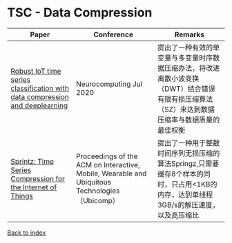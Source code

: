 # TSC - Data Compression
|Paper|Conference|Remarks
|--|--|--|
|[Robust IoT time series classification with data compression and deeplearning](https://sci-hub.se/10.1016/j.neucom.2020.02.097)|Neurocomputing Jul 2020| 提出了一种有效的单变量与多变量时序数据压缩办法，将改进离散小波变换（DWT）结合错误有限有损压缩算法（SZ）来达到数据压缩率与数据质量的最佳权衡|
|[Sprintz: Time Series Compression for the Internet of Things](https://www.sci-hub.se/10.1145/3264903)|Proceedings of the ACM on Interactive, Mobile, Wearable and Ubiquitous Technologies（Ubicomp）|提出了一种用于整数时间序列无损压缩的算法Springz,只需要缓存8个样本的同时，只占用<1KB的内存，达到单线程3GB/s的解压速度，以及高压缩比|

[Back to index](../README.md)